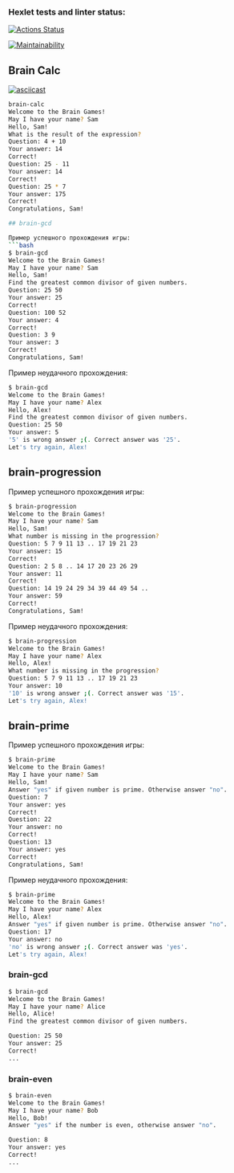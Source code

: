 ### Hexlet tests and linter status:
[![Actions Status](https://github.com/Jesterchit/frontend-project-44/actions/workflows/hexlet-check.yml/badge.svg)](https://github.com/Jesterchit/frontend-project-44/actions)

[![Maintainability](https://api.codeclimate.com/v1/badges/125b32c8731da34051d6/maintainability)](https://codeclimate.com/github/Jesterchit/frontend-project-44/maintainability)

## Brain Calc

[![asciicast](https://asciinema.org/a/123456.svg)](https://asciinema.org/a/123456)

```bash
brain-calc
Welcome to the Brain Games!
May I have your name? Sam
Hello, Sam!
What is the result of the expression?
Question: 4 + 10
Your answer: 14
Correct!
Question: 25 - 11
Your answer: 14
Correct!
Question: 25 * 7
Your answer: 175
Correct!
Congratulations, Sam!

## brain-gcd

Пример успешного прохождения игры:
```bash
$ brain-gcd
Welcome to the Brain Games!
May I have your name? Sam
Hello, Sam!
Find the greatest common divisor of given numbers.
Question: 25 50
Your answer: 25
Correct!
Question: 100 52
Your answer: 4
Correct!
Question: 3 9
Your answer: 3
Correct!
Congratulations, Sam!
```

Пример неудачного прохождения:
```bash
$ brain-gcd
Welcome to the Brain Games!
May I have your name? Alex
Hello, Alex!
Find the greatest common divisor of given numbers.
Question: 25 50
Your answer: 5
'5' is wrong answer ;(. Correct answer was '25'.
Let's try again, Alex!
```


## brain-progression

Пример успешного прохождения игры:
```bash
$ brain-progression
Welcome to the Brain Games!
May I have your name? Sam
Hello, Sam!
What number is missing in the progression?
Question: 5 7 9 11 13 .. 17 19 21 23
Your answer: 15
Correct!
Question: 2 5 8 .. 14 17 20 23 26 29
Your answer: 11
Correct!
Question: 14 19 24 29 34 39 44 49 54 ..
Your answer: 59
Correct!
Congratulations, Sam!
```

Пример неудачного прохождения:
```bash
$ brain-progression
Welcome to the Brain Games!
May I have your name? Alex
Hello, Alex!
What number is missing in the progression?
Question: 5 7 9 11 13 .. 17 19 21 23
Your answer: 10
'10' is wrong answer ;(. Correct answer was '15'.
Let's try again, Alex!
```

## brain-prime

Пример успешного прохождения игры:
```bash
$ brain-prime
Welcome to the Brain Games!
May I have your name? Sam
Hello, Sam!
Answer "yes" if given number is prime. Otherwise answer "no".
Question: 7
Your answer: yes
Correct!
Question: 22
Your answer: no
Correct!
Question: 13
Your answer: yes
Correct!
Congratulations, Sam!
```

Пример неудачного прохождения:
```bash
$ brain-prime
Welcome to the Brain Games!
May I have your name? Alex
Hello, Alex!
Answer "yes" if given number is prime. Otherwise answer "no".
Question: 17
Your answer: no
'no' is wrong answer ;(. Correct answer was 'yes'.
Let's try again, Alex!
```

### brain-gcd
```bash
$ brain-gcd
Welcome to the Brain Games!
May I have your name? Alice
Hello, Alice!
Find the greatest common divisor of given numbers.

Question: 25 50
Your answer: 25
Correct!
...
```

### brain-even
```bash
$ brain-even
Welcome to the Brain Games!
May I have your name? Bob
Hello, Bob!
Answer "yes" if the number is even, otherwise answer "no".

Question: 8
Your answer: yes
Correct!
...
```


